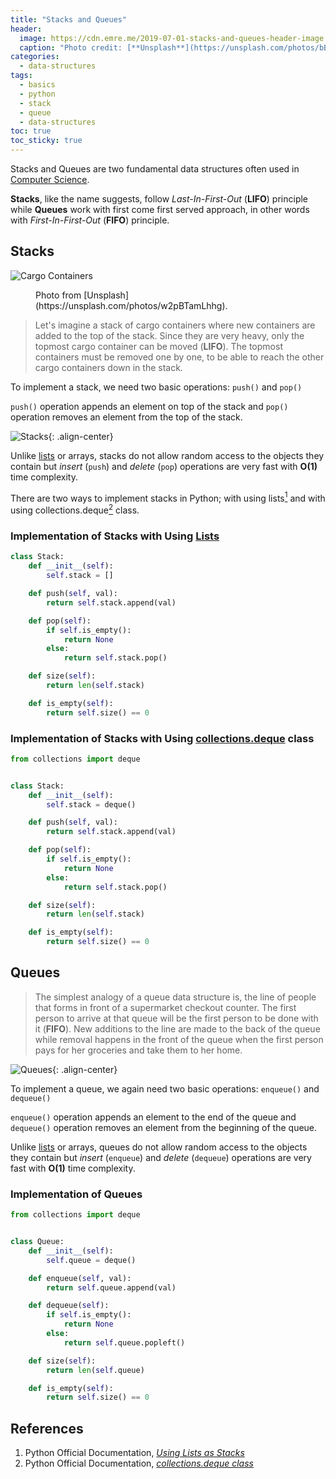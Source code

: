 ```yaml
---
title: "Stacks and Queues"
header:
  image: https://cdn.emre.me/2019-07-01-stacks-and-queues-header-image.jpg
  caption: "Photo credit: [**Unsplash**](https://unsplash.com/photos/bBKVrH0vzB4)"
categories:
  - data-structures
tags:
  - basics
  - python
  - stack
  - queue
  - data-structures
toc: true
toc_sticky: true
---
```


Stacks and Queues are two fundamental data structures often used in [Computer Science](https://emre.me/categories/#computer-science).

**Stacks**, like the name suggests, follow *Last-In-First-Out* (**LIFO**) principle while **Queues** work with first come first served approach, in other words with *First-In-First-Out* (**FIFO**) principle.

## Stacks ##

![Cargo Containers](https://cdn.emre.me/2019-07-01-cargo-containers.jpg)

<figure>
  <figcaption>Photo from [Unsplash](https://unsplash.com/photos/w2pBTamLhhg).</figcaption>
</figure>

> Let's imagine a stack of cargo containers where new containers are added to the top of the stack. Since they are very heavy, only the topmost cargo container can be moved (**LIFO**). The topmost containers must be removed one by one, to be able to reach the other cargo containers down in the stack.


To implement a stack, we need two basic operations: `push()` and `pop()`

`push()` operation appends an element on top of the stack and `pop()` operation removes an element from the top of the stack.

![Stacks](https://cdn.emre.me/2019-07-01-stack.png){: .align-center}

Unlike [lists](https://emre.me/data-structures/lists/) or arrays, stacks do not allow random access to the objects they contain but *insert* (`push`) and *delete* (`pop`) operations are very fast with **O(1)** time complexity.

There are two ways to implement stacks in Python; with using lists[<sup>1</sup>](#references) and with using collections.deque[<sup>2</sup>](#references) class.

### Implementation of Stacks with Using [Lists](https://docs.python.org/3/tutorial/datastructures.html#using-lists-as-stacks) ###

```python
class Stack:
    def __init__(self):
        self.stack = []

    def push(self, val):
        return self.stack.append(val)

    def pop(self):
        if self.is_empty():
            return None
        else:
            return self.stack.pop()

    def size(self):
        return len(self.stack)

    def is_empty(self):
        return self.size() == 0
```

### Implementation of Stacks with Using [collections.deque](https://docs.python.org/3/library/collections.html#collections.deque) class ###

```python
from collections import deque


class Stack:
    def __init__(self):
        self.stack = deque()

    def push(self, val):
        return self.stack.append(val)

    def pop(self):
        if self.is_empty():
            return None
        else:
            return self.stack.pop()

    def size(self):
        return len(self.stack)

    def is_empty(self):
        return self.size() == 0
```

## Queues ##

> The simplest analogy of a queue data structure is, the line of people that forms in front of a supermarket checkout counter. The first person to arrive at that queue will be the first person to be done with it (**FIFO**). New additions to the line are made to the back of the queue while removal happens in the front of the queue when the first person pays for her groceries and take them to her home.

![Queues](https://cdn.emre.me/2019-07-01-queue.png){: .align-center}

To implement a queue, we again need two basic operations: `enqueue()` and `dequeue()`

`enqueue()` operation appends an element to the end of the queue and `dequeue()` operation removes an element from the beginning of the queue.

Unlike [lists](https://emre.me/data-structures/lists/) or arrays, queues do not allow random access to the objects they contain but *insert* (`enqueue`) and *delete* (`dequeue`) operations are very fast with **O(1)** time complexity.

### Implementation of Queues ###

```python
from collections import deque


class Queue:
    def __init__(self):
        self.queue = deque()

    def enqueue(self, val):
        return self.queue.append(val)

    def dequeue(self):
        if self.is_empty():
            return None
        else:
            return self.queue.popleft()

    def size(self):
        return len(self.queue)

    def is_empty(self):
        return self.size() == 0
```

## References ##

1. Python Official Documentation, *[Using Lists as Stacks](https://docs.python.org/3/tutorial/datastructures.html#using-lists-as-stacks)*
2. Python Official Documentation, *[collections.deque class](https://docs.python.org/3/library/collections.html#collections.deque)*